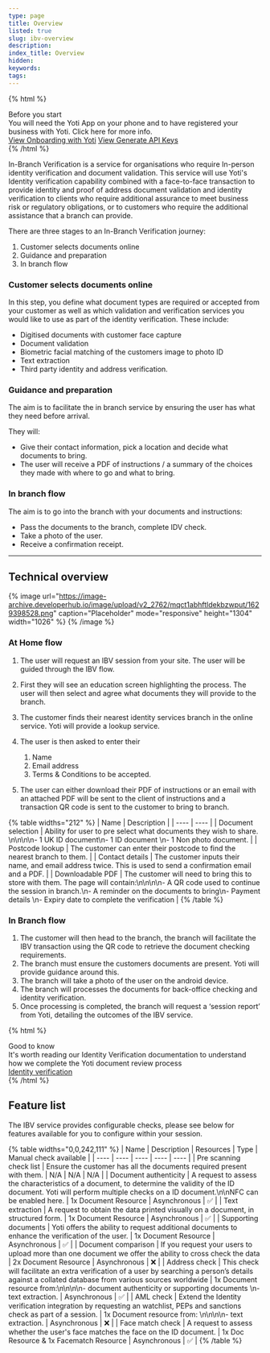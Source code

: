 ```yaml
---
type: page
title: Overview
listed: true
slug: ibv-overview
description: 
index_title: Overview
hidden: 
keywords: 
tags: 
---
```


{% html %}
<div class="alert-BYS">
   <div class="alert-title" id="BYS">
      Before you start
   </div>
   <div class="alert-text" >
      You will need the Yoti App on your phone and to have registered your business with Yoti. Click here for more info.
   </div>
   <div class="alert-links"> 
         <a target="_self" href="https://developers.yoti.com/in-branch-verification/getting-started">View Onboarding with Yoti</a>
      <a target="_self" href="https://developers.yoti.com/in-branch-verification/production-keys">View Generate API Keys</a> 
   </div>
</div>
{% /html %}

In-Branch Verification is a service for organisations who require In-person  identity verification and document validation. This service will use Yoti's Identity verification capability combined with a face-to-face transaction to provide identity and proof of address document validation and identity verification to clients who require additional assurance to meet business risk or regulatory obligations, or to customers who require the additional assistance that a branch can provide.

There are three stages to an In-Branch Verification journey:

1. Customer selects documents online
2. Guidance and preparation
3. In branch flow 

### Customer selects documents online

In this step, you define what document types are required or accepted from your customer as well as which validation and verification services you would like to use as part of the identity verification. These include:

- Digitised documents with customer face capture
- Document validation
- Biometric facial matching of the customers image to photo ID
- Text extraction
- Third  party identity and address verification.

### Guidance and preparation

The aim is to facilitate the in branch service by ensuring the user has what they need before arrival.

They will:

- Give their contact information, pick a location and decide what documents to bring.
- The user will receive a PDF of instructions / a summary of the choices they made with where to go and what to bring.

### In branch flow

The aim is to go into the branch with your documents and instructions:

- Pass the documents to the branch, complete IDV check. 
- Take a photo of the user. 
- Receive a confirmation receipt. 

---

## Technical overview

{% image url="https://image-archive.developerhub.io/image/upload/v2_2762/mqct1abhftldekbzwput/1629398528.png" caption="Placeholder" mode="responsive" height="1304" width="1026" %}
{% /image %}

### At Home flow

1. The user will request an IBV session from your site. The user will be guided through the IBV flow.
2. First they will see an education screen highlighting the process. The user will then select and agree what documents they will provide to the branch.
3. The customer finds their nearest identity services branch in the online service. Yoti will provide a lookup service.
4. The user is then asked to enter their 
    1. Name
    2. Email address 
    3. Terms & Conditions to be accepted. 

5. The user can either download their PDF of instructions or an email with an attached PDF will be sent to the client of instructions and a transaction QR code is sent to the customer to bring to branch.

{% table widths="212" %}
| Name | Description | 
| ---- | ---- | 
| Document selection | Ability for user to pre select what documents they wish to share. \n\n\n\n- 1 UK ID document\n- 1 ID document \n- 1 Non photo document. | 
| Postcode lookup | The customer can enter their postcode to find the nearest branch to them. | 
| Contact details | The customer inputs their name, and email address twice. This is used to send a confirmation email and a PDF. | 
| Downloadable PDF | The customer will need to bring this to store with them. The page will contain:\n\n\n\n- A QR code used to continue the session in branch.\n- A reminder on the documents to bring\n- Payment details \n- Expiry date to complete the verification | 
{% /table %}

### In Branch flow

1. The customer will then head to the branch, the branch will facilitate the IBV transaction using the QR code to retrieve the document checking  requirements.  
2. The branch must ensure the customers documents are present. Yoti will provide guidance around this. 
3. The branch will take a photo of the user on the android device.
4. The branch will processes the documents for back-office checking and identity verification.
5. Once processing is completed, the branch will request a ‘session report’ from Yoti, detailing the outcomes of the IBV service.

{% html %}
<div class="alert-GTK">
    <div class="alert-title" id="GTK">
        Good to know
    </div>
    <div class="alert-text">
It's worth reading our Identity Verification documentation to understand how we complete the Yoti document review process    </div>
    <div class="alert-links"> 
       <a href="https://developers.yoti.com/identity-verification/overview">Identity verification</a>
    </div>
</div>
{% /html %}

## Feature list

The IBV service provides configurable checks, please see below for features available for you to configure within your session.

{% table widths="0,0,242,111" %}
| Name | Description | Resources | Type | Manual check available | 
| ---- | ---- | ---- | ---- | ---- | 
| Pre scanning check list | Ensure the customer has all the documents required present with them. | N/A | N/A | N/A | 
| Document authenticity | A request to assess the characteristics of a document, to determine the validity of the ID document. Yoti will perform multiple checks on a ID document.\n\nNFC can be enabled here. | 1x Document Resource | Asynchronous | ✅ | 
| Text extraction | A request to obtain the data printed visually on a document, in structured form. | 1x Document Resource | Asynchronous | ✅ | 
| Supporting documents | Yoti offers the ability to request additional documents to enhance the verification of the user. | 1x Document Resource | Asynchronous | ✅ | 
| Document comparison | If you request your users to upload more than one document we offer the ability to cross check the data | 2x Document Resource | Asynchronous | ❌ | 
| Address check | This check will facilitate an extra verification of a user by searching a person’s details against a collated database from various sources worldwide | 1x Document resource from:\n\n\n\n- document authenticity or supporting documents \n- text extraction. | Asynchronous | ✅ | 
| AML check | Extend the Identity verification integration by requesting an watchlist, PEPs and sanctions check as part of a session. | 1x Document resource from: \n\n\n\n- text extraction. | Asynchronous | ❌ | 
| Face match check | A request to assess whether the user's face matches the face on the ID document. | 1x Doc Resource & 1x Facematch Resource | Asynchronous | ✅ | 
{% /table %}